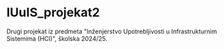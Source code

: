 # IUuIS_projekat2
Drugi projekat iz predmeta "Inženjerstvo Upotrebljivosti u Infrastrukturnim Sistemima (HCI)", školska 2024/25.

